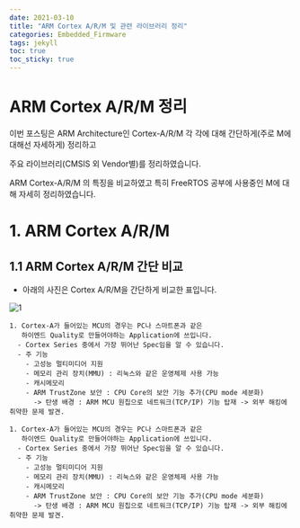 ```yaml
---
date: 2021-03-10
title: "ARM Cortex A/R/M 및 관련 라이브러리 정리"
categories: Embedded_Firmware
tags: jekyll
toc: true  
toc_sticky: true 
---
```


ARM Cortex A/R/M 정리
=============
이번 포스팅은 ARM Architecture인 Cortex-A/R/M 각 각에 대해 간단하게(주로 M에 대해선 자세하게) 정리하고

주요 라이브러리(CMSIS 외 Vendor별)를 정리하였습니다.

ARM Cortex-A/R/M 의 특징을 비교하였고 특히 FreeRTOS 공부에 사용중인 M에 대해 자세히 정리하였습니다.

# 1. ARM Cortex A/R/M
## 1.1 ARM Cortex A/R/M 간단 비교
* 아래의 사진은 Cortex A/R/M을 간단하게 비교한 표입니다.

![1](https://user-images.githubusercontent.com/79636864/110550102-65dc6a00-8176-11eb-8fd6-7cc797fdb57c.jpg)

```
1. Cortex-A가 들어있는 MCU의 경우는 PC나 스마트폰과 같은 
   하이엔드 Quality로 만들어야하는 Application에 쓰입니다.
  - Cortex Series 중에서 가장 뛰어난 Spec임을 알 수 있습니다.
  - 주 기능
    - 고성능 멀티미디어 지원
    - 메모리 관리 장치(MMU) : 리눅스와 같은 운영체제 사용 가능
    - 캐시메모리
    - ARM TrustZone 보안 : CPU Core의 보안 기능 추가(CPU mode 세분화)
      -> 탄생 배경 : ARM MCU 원칩으로 네트워크(TCP/IP) 기능 탑재 -> 외부 해킹에 취약한 문제 발견.  
```

```
1. Cortex-A가 들어있는 MCU의 경우는 PC나 스마트폰과 같은 
   하이엔드 Quality로 만들어야하는 Application에 쓰입니다.
  - Cortex Series 중에서 가장 뛰어난 Spec임을 알 수 있습니다.
  - 주 기능
    - 고성능 멀티미디어 지원
    - 메모리 관리 장치(MMU) : 리눅스와 같은 운영체제 사용 가능
    - 캐시메모리
    - ARM TrustZone 보안 : CPU Core의 보안 기능 추가(CPU mode 세분화)
      -> 탄생 배경 : ARM MCU 원칩으로 네트워크(TCP/IP) 기능 탑재 -> 외부 해킹에 취약한 문제 발견.  
```
